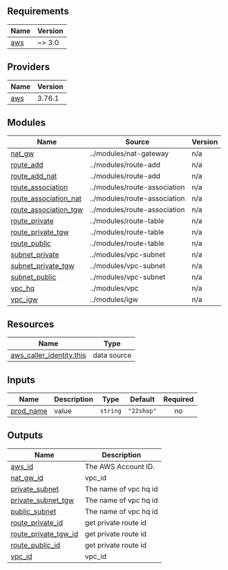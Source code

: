 <!-- BEGIN_TF_DOCS -->
## Requirements

| Name | Version |
|------|---------|
| <a name="requirement_aws"></a> [aws](#requirement\_aws) | ~> 3.0 |

## Providers

| Name | Version |
|------|---------|
| <a name="provider_aws"></a> [aws](#provider\_aws) | 3.76.1 |

## Modules

| Name | Source | Version |
|------|--------|---------|
| <a name="module_nat_gw"></a> [nat\_gw](#module\_nat\_gw) | ../modules/nat-gateway | n/a |
| <a name="module_route_add"></a> [route\_add](#module\_route\_add) | ../modules/route-add | n/a |
| <a name="module_route_add_nat"></a> [route\_add\_nat](#module\_route\_add\_nat) | ../modules/route-add | n/a |
| <a name="module_route_association"></a> [route\_association](#module\_route\_association) | ../modules/route-association | n/a |
| <a name="module_route_association_nat"></a> [route\_association\_nat](#module\_route\_association\_nat) | ../modules/route-association | n/a |
| <a name="module_route_association_tgw"></a> [route\_association\_tgw](#module\_route\_association\_tgw) | ../modules/route-association | n/a |
| <a name="module_route_private"></a> [route\_private](#module\_route\_private) | ../modules/route-table | n/a |
| <a name="module_route_private_tgw"></a> [route\_private\_tgw](#module\_route\_private\_tgw) | ../modules/route-table | n/a |
| <a name="module_route_public"></a> [route\_public](#module\_route\_public) | ../modules/route-table | n/a |
| <a name="module_subnet_private"></a> [subnet\_private](#module\_subnet\_private) | ../modules/vpc-subnet | n/a |
| <a name="module_subnet_private_tgw"></a> [subnet\_private\_tgw](#module\_subnet\_private\_tgw) | ../modules/vpc-subnet | n/a |
| <a name="module_subnet_public"></a> [subnet\_public](#module\_subnet\_public) | ../modules/vpc-subnet | n/a |
| <a name="module_vpc_hq"></a> [vpc\_hq](#module\_vpc\_hq) | ../modules/vpc | n/a |
| <a name="module_vpc_igw"></a> [vpc\_igw](#module\_vpc\_igw) | ../modules/igw | n/a |

## Resources

| Name | Type |
|------|------|
| [aws_caller_identity.this](https://registry.terraform.io/providers/hashicorp/aws/latest/docs/data-sources/caller_identity) | data source |

## Inputs

| Name | Description | Type | Default | Required |
|------|-------------|------|---------|:--------:|
| <a name="input_prod_name"></a> [prod\_name](#input\_prod\_name) | value | `string` | `"22shop"` | no |

## Outputs

| Name | Description |
|------|-------------|
| <a name="output_aws_id"></a> [aws\_id](#output\_aws\_id) | The AWS Account ID. |
| <a name="output_nat_gw_id"></a> [nat\_gw\_id](#output\_nat\_gw\_id) | vpc\_id |
| <a name="output_private_subnet"></a> [private\_subnet](#output\_private\_subnet) | The name of vpc hq id |
| <a name="output_private_subnet_tgw"></a> [private\_subnet\_tgw](#output\_private\_subnet\_tgw) | The name of vpc hq id |
| <a name="output_public_subnet"></a> [public\_subnet](#output\_public\_subnet) | The name of vpc hq id |
| <a name="output_route_private_id"></a> [route\_private\_id](#output\_route\_private\_id) | get private route id |
| <a name="output_route_private_tgw_id"></a> [route\_private\_tgw\_id](#output\_route\_private\_tgw\_id) | get private route id |
| <a name="output_route_public_id"></a> [route\_public\_id](#output\_route\_public\_id) | get private route id |
| <a name="output_vpc_id"></a> [vpc\_id](#output\_vpc\_id) | vpc\_id |
<!-- END_TF_DOCS -->